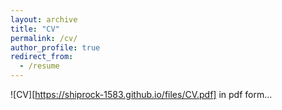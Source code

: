 ```yaml
---
layout: archive
title: "CV"
permalink: /cv/
author_profile: true
redirect_from:
  - /resume
---
```


![CV][https://shiprock-1583.github.io/files/CV.pdf] in pdf form...
